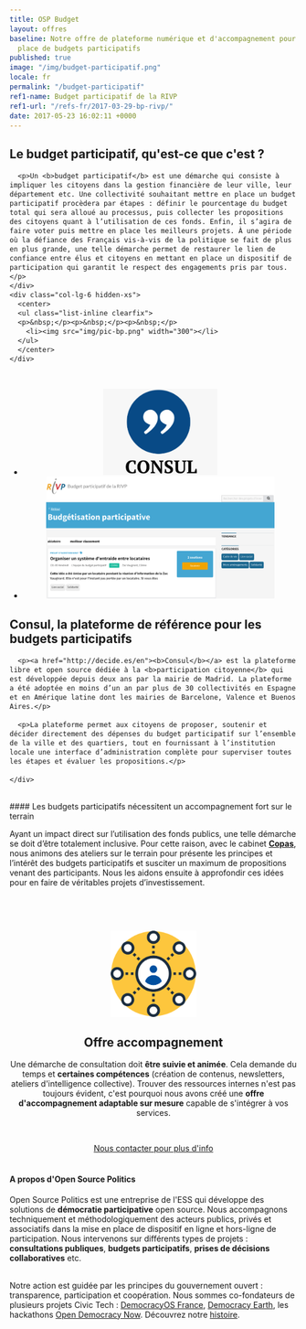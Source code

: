 ```yaml
---
title: OSP Budget
layout: offres
baseline: Notre offre de plateforme numérique et d'accompagnement pour la mise en
  place de budgets participatifs
published: true
image: "/img/budget-participatif.png"
locale: fr
permalink: "/budget-participatif"
ref1-name: Budget participatif de la RIVP
ref1-url: "/refs-fr/2017-03-29-bp-rivp/"
date: 2017-05-23 16:02:11 +0000
---
```

<!-- definition -->
<div>
  <div class="row">
    <div class="col-lg-6">
      <h2>Le budget participatif, qu'est-ce que c'est ?</h2>

      <p>Un <b>budget participatif</b> est une démarche qui consiste à impliquer les citoyens dans la gestion financière de leur ville, leur département etc. Une collectivité souhaitant mettre en place un budget participatif procèdera par étapes : définir le pourcentage du budget total qui sera alloué au processus, puis collecter les propositions des citoyens quant à l’utilisation de ces fonds. Enfin, il s’agira de faire voter puis mettre en place les meilleurs projets. À une période où la défiance des Français vis-à-vis de la politique se fait de plus en plus grande, une telle démarche permet de restaurer le lien de confiance entre élus et citoyens en mettant en place un dispositif de participation qui garantit le respect des engagements pris par tous.</p>
    </div>
    <div class="col-lg-6 hidden-xs">
      <center>
      <ul class="list-inline clearfix">
      <p>&nbsp;</p><p>&nbsp;</p><p>&nbsp;</p>
        <li><img src="img/pic-bp.png" width="300"></li>
      </ul>  
      </center>
    </div>
  </div>
</div>
<!-- fin -->
<br>
<!-- outils dispos -->
<div>
  <div class="row">
    <div class="col-lg-6">
      <center>
        <ul class="list-inline clearfix">
          <li><img src="img/consul.png" width="200"></li>
          <li><img src="img/consul-capture.png" width="400"></li>
        </ul>
      </center>
    </div>
    <div class="col-lg-6">
      <h2>Consul, la plateforme de référence pour les budgets participatifs</h2>

      <p><a href="http://decide.es/en"><b>Consul</b></a> est la plateforme libre et open source dédiée à la <b>participation citoyenne</b> qui est développée depuis deux ans par la mairie de Madrid. La plateforme a été adoptée en moins d’un an par plus de 30 collectivités en Espagne et en Amérique latine dont les mairies de Barcelone, Valence et Buenos Aires.</p>

      <p>La plateforme permet aux citoyens de proposer, soutenir et décider directement des dépenses du budget participatif sur l’ensemble de la ville et des quartiers, tout en fournissant à l’institution locale une interface d’administration complète pour superviser toutes les étapes et évaluer les propositions.</p>

    </div>
  </div>
</div>
<!-- fin -->
<br>
#### Les budgets participatifs nécessitent un accompagnement fort sur le terrain

Ayant un impact direct sur l’utilisation des fonds publics, une telle démarche se doit d’être totalement inclusive. Pour cette raison, avec le cabinet  **[Copas](http://copas.coop/)**, nous animons des ateliers sur le terrain pour présente les principes et l’intérêt des budgets participatifs et susciter un maximum de propositions venant des participants. Nous les aidons ensuite à approfondir ces idées pour en faire de véritables projets d’investissement.

<br>
<!-- offre accompagnement -->
<p>&nbsp;</p>
<div style="border-radius:2px;">
    <div class="row">
      <div class="col-lg-3">
        <center><img src="img/accompagnement-orange.png" width="150"></center>
      </div>
      <div class="col-lg-9">
        <center>
        <h2>Offre accompagnement</h2>
          <p>Une démarche de consultation doit <b>être suivie et animée</b>. Cela demande du temps et <b>certaines compétences</b> (création de contenus, newsletters, ateliers d'intelligence collective). Trouver des ressources internes n'est pas toujours évident, c'est pourquoi nous avons créé une <b>offre d'accompagnement adaptable sur mesure</b> capable de s'intégrer à vos services.</p>
        </center>
      </div>
    </div>
</div>
<p>&nbsp;</p>
<center><a href="{{ site.baseurl }}/fr/accueil#contact" class="btn btn-primary">Nous contacter pour plus d'info</a></center>
<br>
<!-- fin -->

<div class="well">
<h4>A propos d'Open Source Politics</h4>

Open Source Politics est une entreprise de l'ESS qui développe des solutions de <b>démocratie participative</b> open source. Nous accompagnons techniquement et méthodologiquement des acteurs publics, privés et associatifs dans la mise en place de dispositif en ligne et hors-ligne de participation. Nous intervenons sur différents types de projets : <b>consultations publiques</b>, <b>budgets participatifs</b>, <b>prises de décisions collaboratives</b> etc.

<br>
Notre action est guidée par les principes du gouvernement ouvert : transparence, participation et coopération. Nous sommes co-fondateurs de plusieurs projets Civic Tech : <a href="http://democracyos.eu" target="blank">DemocracyOS France</a>, <a href="http://democracy.earth" target="blank">Democracy Earth</a>, les hackathons <a href="http://opendemocracynow.net" target="blank">Open Democracy Now</a>. Découvrez notre <a href="https://medium.com/open-source-politics/notre-histoire-c61bbec90334#.bmus5b392" target="blank">histoire</a>.
</div>